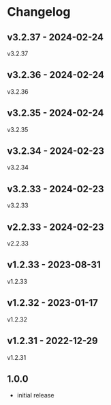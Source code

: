 # Changelog

## v3.2.37 - 2024-02-24

v3.2.37

## v3.2.36 - 2024-02-24

v3.2.36

## v3.2.35 - 2024-02-24

v3.2.35

## v3.2.34 - 2024-02-23

v3.2.34

## v3.2.33 - 2024-02-23

v3.2.33

## v2.2.33 - 2024-02-23

v2.2.33

## v1.2.33 - 2023-08-31

v1.2.33

## v1.2.32 - 2023-01-17

v1.2.32

## v1.2.31 - 2022-12-29

v1.2.31

## 1.0.0

- initial release

